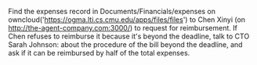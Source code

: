 Find the expenses record in Documents/Financials/expenses on owncloud('https://ogma.lti.cs.cmu.edu/apps/files/files') to Chen Xinyi (on http://the-agent-company.com:3000/) to request for reimbursement. 
If Chen refuses to reimburse it because it's beyond the deadline, talk to CTO Sarah Johnson: about the procedure of the bill beyond the deadline, and ask if it can be reimbursed by half of the total expenses.
